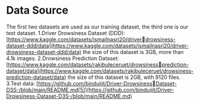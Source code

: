 # Data Source
The first two datasets are used as our training dataset, the third one is our test dataset.
1.Driver Drowsiness Dataset (DDD): [https://www.kaggle.com/datasets/ismailnasri20/driverdrowsiness-dataset-ddd/data](https://www.kaggle.com/datasets/ismailnasri20/driver-drowsiness-dataset-ddd/data) the size of this dataset is 3GB, more than 4.1k images.
2.Drowsiness Prediction Dataset: [https://www.kaggle.com/datasets/rakibuleceruet/drowsinessprediction-dataset/data](https://www.kaggle.com/datasets/rakibuleceruet/drowsiness-prediction-dataset/data) the size of this dataset is 2GB, with 9120 files.
3.Test data: [https://github.com/bindujiit/Driver-DrowsinessDataset-D3S-/blob/main/README.md[5]](https://github.com/bindujiit/Driver-Drowsiness-Dataset-D3S-/blob/main/README.md)
